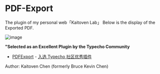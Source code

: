 # PDF-Export
The plugin of my personal web「Kaitoven Lab」
Below is the display of the Exported PDF.

![image](https://github.com/user-attachments/assets/7e540251-4bb5-4942-add8-52cdcc4b372a)


**"Selected as an Excellent Plugin by the Typecho Community**

- [PDFExport](#pdfexport) - [入选 Typecho 社区优秀插件](https://typecho.work/archives/PDFPreview.html)

Author: Kaitoven Chen (formerly Bruce Kevin Chen)
